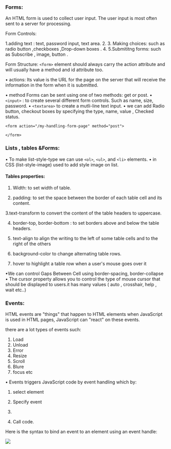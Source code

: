 ### Forms:
An HTML form is used to collect user input. The user input is most often sent to a server for processing.

Form Controls:

1.adding text : text, password input, text area.
2.
3. Making choices: such as radio button ,checkboxes ,Drop-down boxes .
4. 
5.Submititng forms: such as Subscribe , image, button .

Form Structure:
`<form>` element should always carry the action attribute and will usually have a
method and id attribute too.

• actions: Its value is the URL for the page on the server that will receive the
information in the form when it is submitted.

•  method Forms can be sent using one of two methods: get or post.
 • `<input>`  : to create several different form controls. Such as name, size, password.
• `<textarea>` to create a mutli-line text input.
• we can add Radio button, checkout boxes by specifying the type, name, value , 
Checked status.

 `<form action="/my-handling-form-page" method="post">`

`</form>`




### Lists , tables &Forms:
 
• To make list-style-type we can use `<ol>`, `<ul>`, and `<li>` elements.
•  in CSS (list-style-image) used to add style image on list.

#### Tables properties: 

1. Width: to set width of table.  
 
2. padding: to set the space between the border of each table cell and its content.
 
3.text-transform to convert the content of the table headers to uppercase.

4. border-top, border-bottom : to set borders above and below the table headers.

5. text-align to align the writing to the left of some table cells and to the right of the others
 
6. background-color to change alternating table rows.

7. hover to highlight a table row when a user's mouse goes over it


•We can control Gaps Between Cell using  border-spacing, border-collapse 
• The cursor property allows you to control the type of mouse cursor that should be displayed
to users.it has many values ( auto , crosshair, help , wait etc..)


### Events:
HTML events are "things" that happen to HTML elements when JavaScript is used in HTML pages, JavaScript can "react" on these events.

there are a lot types of events such:
1. Load 
2. Unload
3. Error
4. Resize 
5. Scroll
6. Blure
7. focus
etc

• Events triggers JavaScript code by event handling which by:

1. select element
 
3. Specify event
4. 
5. Call code.

Here is the syntax to bind an event to an element using an event handle:

![](https://i.ibb.co/QMhpTVP/events.png)

